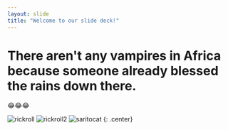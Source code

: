 ```yaml
---
layout: slide
title: "Welcome to our slide deck!"
---
```


# There aren't any vampires in Africa because someone already blessed the rains down there.
:joy::joy::joy:

![rickroll](https://media.giphy.com/media/olAik8MhYOB9K/giphy.gif)
![rickroll2](https://media.giphy.com/media/a6OnFHzHgCU1O/giphy.gif)
![saritocat](https://octodex.github.com/images/saritocat.png)
{: .center}